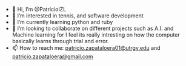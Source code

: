 - 👋 Hi, I’m @PatricioIZL
- 👀 I’m interested in tennis, and software development
- 🌱 I’m currently learning python and ruby
- 💞️ I’m looking to collaborate on different projects such as A.I. and Machine learning for I feel its really intresting on how the computer basically learns through trial and error.
- 📫 How to reach me: patricio.zapataloera01@utrgv.edu and patricio.zapataloera@gmail.com

<!---
PatricioIZL/PatricioIZL is a ✨ special ✨ repository because its `README.md` (this file) appears on your GitHub profile.
You can click the Preview link to take a look at your changes.
--->
